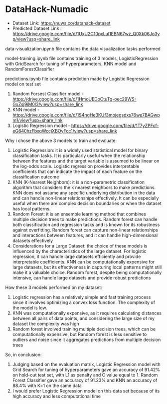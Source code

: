 # DataHack-Numadic
- Dataset Link: https://nuws.co/datahack-dataset
- Predicted Dataset Link : https://drive.google.com/file/d/1UxU2C10pxLuI1EBN67wz_Q0Xk06Jo3yp/view?usp=share_link

data-visualization.ipynb file contains the data visualization tasks performed 

model-training.ipynb file contains training of 3 models, LogisticRegression with GridSearch for tuning of hyperparameters, KNN model and RandomForestClassifier

predictions.ipynb file contains prediction made by Logistic Regression model on test set

1. Random Forsest Classifier model - https://drive.google.com/file/d/1HmoUEDoCtuTg-oec29WS-GxZsj9iM0l3/view?usp=share_link
2. KNN model - https://drive.google.com/file/d/1S4ngHe3KUf3mojegsdxs76we7BAGwpm1/view?usp=share_link
3. Logistic Regression model - https://drive.google.com/file/d/1T7yZPFcf-eG640hzFbxqWccjXBOyFcc1/view?usp=share_link

Why i chose the above 3 models to train and evaluate:
1. Logistic Regression: it is a widely used statistical model for binary classification tasks. It is particularly useful when the relationship between the features and the target variable is assumed to be linear on the log-odds scale. Logistic regression provides interpretable coefficients that can indicate the impact of each feature on the classification outcome
2. KNN (K-Nearest Neighbors): it is a non-parametric classification algorithm that considers the k nearest neighbors to make predictions. KNN does not assume any specific underlying distribution in the data and can handle non-linear relationships effectively. It can be especially useful when there are complex decision boundaries or when the dataset has local patterns.
3. Random Forest: it is an ensemble learning method that combines multiple decision trees to make predictions. Random forest can handle both classification and regression tasks and is known for its robustness against overfitting. Random forest can capture non-linear relationships and interactions between features, and it can handle high-dimensional datasets effectively
4. Considerations for a Large Dataset: the choice of these models is influenced by the characteristics of the large dataset. For logistic regression, it can handle large datasets efficiently and provide interpretable coefficients. KNN can be computationally expensive for large datasets, but its effectiveness in capturing local patterns might still make it a valuable choice. Random forest, despite being computationally intensive, can handle large datasets and provide robust predictions

How these 3 models performed on my dataset:
1. Logistic regression has a relatively simple and fast training process since it involves optimizing a convex loss function. The complexity of the model is low.
2. KNN was computationally expensive, as it requires calculating distances between all pairs of data points, and considering the large size of my dataset the complexity was high
3. Random forest involved training multiple decision trees, which can be computationally expensive, but Random forest is less sensitive to outliers and noise since it aggregates predictions from multiple decision trees

So, in conclusion:
1. Judging based on the evaluation matrix, Logistic Regression model with Grid Search for tuning of hyperparameters gave an accuracy of 91.42% on hold-out test set, with L1 as penalty and C value equal to 1. Random Forest Classifier gave an accuracy of 91.23% and KNN an accuracy of 88.4% with K=1 on the same data
2. I would prefer Logistic Regression model on this data set because of its high accuracy and less computational time

